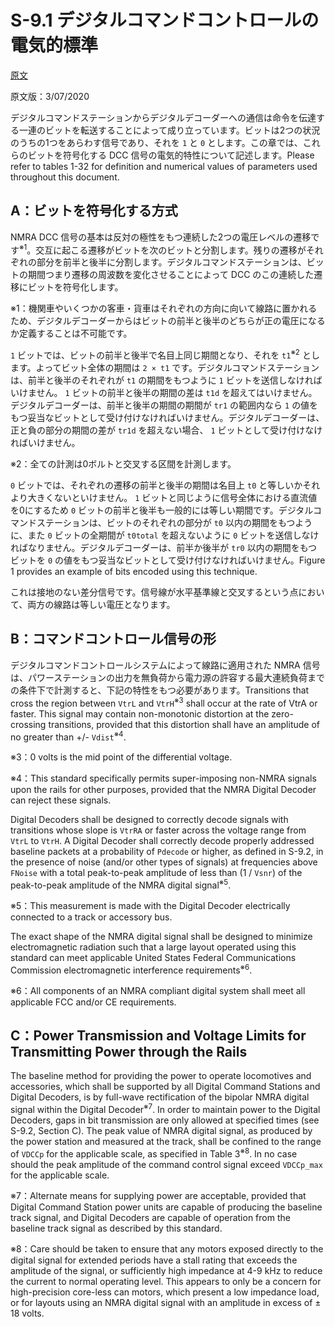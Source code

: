 # S-9.1 デジタルコマンドコントロールの電気的標準

[原文](https://www.nmra.org/sites/default/files/standards/sandrp/pdf/s-9.1_electrical_standards_2020.pdf)

原文版：3/07/2020

デジタルコマンドステーションからデジタルデコーダーへの通信は命令を伝達する一連のビットを転送することによって成り立っています。ビットは2つの状況のうちの1つをあらわす信号であり、それを `1` と `0` とします。この章では、これらのビットを符号化する DCC 信号の電気的特性について記述します。Please refer to tables 1-32 for definition and numerical values of parameters used throughout this document.

## A：ビットを符号化する方式

NMRA DCC 信号の基本は反対の極性をもつ連続した2つの電圧レベルの遷移です<sup>※1</sup>。交互に起こる遷移がビットを次のビットと分割します。残りの遷移がそれぞれの部分を前半と後半に分割します。デジタルコマンドステーションは、ビットの期間つまり遷移の周波数を変化させることによって DCC のこの連続した遷移にビットを符号化します。

※1：機関車やいくつかの客車・貨車はそれぞれの方向に向いて線路に置かれるため、デジタルデコーダーからはビットの前半と後半のどちらが正の電圧になるか定義することは不可能です。

 `1` ビットでは、ビットの前半と後半で名目上同じ期間となり、それを `t1`<sup>※2</sup> とします。よってビット全体の期間は `2 × t1` です。デジタルコマンドステーションは、前半と後半のそれぞれが `t1` の期間をもつように `1` ビットを送信しなければいけません。 `1` ビットの前半と後半の期間の差は `t1d` を超えてはいけません。デジタルデコーダーは、前半と後半の期間の期間が `tr1` の範囲内なら `1` の値をもつ妥当なビットとして受け付けなければいけません。デジタルデコーダーは、正と負の部分の期間の差が `tr1d` を超えない場合、 `1` ビットとして受け付けなければいけません。

※2：全ての計測は0ボルトと交叉する区間を計測します。

 `0` ビットでは、それぞれの遷移の前半と後半の期間は名目上 `t0` と等しいかそれより大きくないといけません。 `1` ビットと同じように信号全体における直流値を0にするため `0` ビットの前半と後半も一般的には等しい期間です。デジタルコマンドステーションは、ビットのそれぞれの部分が `t0` 以内の期間をもつように、また `0` ビットの全期間が `t0total` を超えないように `0` ビットを送信しなければなりません。デジタルデコーダーは、前半か後半が `tr0` 以内の期間をもつビットを `0` の値をもつ妥当なビットとして受け付けなければいけません。Figure 1 provides an example of bits encoded using this technique.

これは接地のない差分信号です。信号線が水平基準線と交叉するという点において、両方の線路は等しい電圧となります。

## B：コマンドコントロール信号の形

デジタルコマンドコントロールシステムによって線路に適用された NMRA 信号は、パワーステーションの出力を無負荷から電力源の許容する最大連続負荷までの条件下で計測すると、下記の特性をもつ必要があります。Transitions that cross the region between `VtrL` and `VtrH`<sup>※3</sup> shall occur at the rate of VtrA or faster. This signal may contain non-monotonic distortion at the zero-crossing transitions, provided that this distortion shall have an amplitude of no greater
than +/- `Vdist`<sup>※4</sup>.

※3：0 volts is the mid point of the differential voltage.

※4：This standard specifically permits super-imposing non-NMRA signals upon the rails for other purposes, provided that the NMRA Digital Decoder can reject these signals.

Digital Decoders shall be designed to correctly decode signals with transitions whose slope is `VtrRA` or faster across the voltage range from `VtrL` to `VtrH`. A Digital Decoder shall correctly decode properly addressed baseline packets at a probability of `Pdecode` or higher, as defined in S-9.2, in the presence of noise (and/or other types of signals) at frequencies above `FNoise` with a total peak-to-peak amplitude of less than (1 / `Vsnr`) of the peak-to-peak amplitude of the NMRA digital signal<sup>※5</sup>.

※5：This measurement is made with the Digital Decoder electrically connected to a track or accessory bus.

The exact shape of the NMRA digital signal shall be designed to minimize electromagnetic radiation such that a large layout operated using this standard can meet applicable United States Federal Communications Commission electromagnetic interference requirements<sup>※6</sup>.

※6：All components of an NMRA compliant digital system shall meet all applicable FCC and/or CE requirements.

## C：Power Transmission and Voltage Limits for Transmitting Power through the Rails

The baseline method for providing the power to operate locomotives and accessories, which shall be supported by all Digital Command Stations and Digital Decoders, is by full-wave rectification of the bipolar NMRA digital signal within the Digital Decoder<sup>※7</sup>. In order to maintain power to the Digital Decoders, gaps in bit transmission are only allowed at specified times (see S-9.2, Section C). The peak value of NMRA digital signal, as produced by the power station and measured at the track, shall be confined to the range of `VDCCp` for the applicable scale, as specified in Table 3<sup>※8</sup>. In no case should the peak amplitude of the command control signal exceed `VDCCp_max` for the applicable scale.

※7：Alternate means for supplying power are acceptable, provided that Digital Command Station power units are capable of producing the baseline track signal, and Digital Decoders are capable of operation from the baseline track signal as described by this standard.

※8：Care should be taken to ensure that any motors exposed directly to the digital signal for extended periods have a stall rating that exceeds the amplitude of the signal, or sufficiently high impedance at 4-9 kHz to reduce the current to normal operating level. This appears to only be a concern for high-precision core-less can motors, which present a low impedance load, or for layouts using an NMRA digital signal with an amplitude in excess of ± 18 volts.
